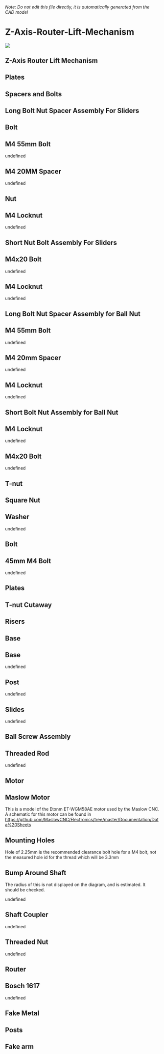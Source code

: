 ###### Note: Do not edit this file directly, it is automatically generated from the CAD model

# Z-Axis-Router-Lift-Mechanism

![](/project.svg)

## Z-Axis Router Lift Mechanism


## Plates


## Spacers and Bolts


## Long Bolt Nut Spacer Assembly For Sliders


## Bolt


## M4 55mm Bolt


undefined


## M4 20MM Spacer


undefined


## Nut


## M4 Locknut


undefined


## Short Nut Bolt Assembly For Sliders


## M4x20 Bolt


undefined


## M4 Locknut


undefined


## Long Bolt Nut Spacer Assembly for Ball Nut


## M4 55mm Bolt


undefined


## M4 20mm Spacer


undefined


## M4 Locknut


undefined


## Short Bolt Nut Assembly for Ball Nut


## M4 Locknut


undefined


## M4x20 Bolt


undefined


## T-nut


## Square Nut


## Washer


undefined


## Bolt


## 45mm M4 Bolt


undefined


## Plates


## T-nut Cutaway


## Risers


## Base


## Base


undefined


## Post


undefined


## Slides


undefined


## Ball Screw Assembly


## Threaded Rod


undefined


## Motor


## Maslow Motor


This is a model of the Etonm ET-WGM58AE motor used by the Maslow CNC. A schematic for this motor can be found in https://github.com/MaslowCNC/Electronics/tree/master/Documentation/Data%20Sheets 


## Mounting Holes


Hole of 2.25mm is the recommended clearance bolt hole for a M4 bolt, not the measured hole id for the thread which will be 3.3mm 


## Bump Around Shaft


The radius of this is not displayed on the diagram, and is estimated. It should be checked.


undefined


## Shaft Coupler


undefined


## Threaded Nut


undefined


## Router


## Bosch 1617


undefined


## Fake Metal


## Posts


## Fake arm


